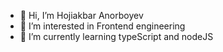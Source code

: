 - 👋 Hi, I’m Hojiakbar Anorboyev
- 👀 I’m interested in Frontend engineering
- 🌱 I’m currently learning typeScript and nodeJS

<!---
hojiakbaranorboyev/hojiakbaranorboyev is a ✨ special ✨ repository because its `README.md` (this file) appears on your GitHub profile.
You can click the Preview link to take a look at your changes.
--->

